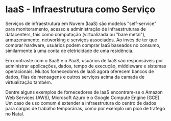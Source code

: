 # IaaS - Infraestrutura como Serviço

Serviços de infraestrutura em Nuvem (IaaS) são modelos "self-service" para monitoramento, acesso e administração de infraestruturas de datacenters, tais como computação (virtualizada ou "bare metal"), armazenamento, networking e serviços associados. Ao invés de ter que comprar hardware, usuários podem comprar IaaS baseados no consumo, similarmente à uma conta de eletricidade de uma residẽncia.

Em contraste com o SaaS e o PaaS, usuários de IaaS são responsáveis por administrar applicações, dados, tempo de execução, middleware e sistemas operacionais. Muitos fornecedores de IaaS agora oferecem bancos de dados, filas de mensagens e outros serviços acima da camada de virtualização também. 

Dentre alguns exemplos de fornecedores de IaaS encontram-se o Amazon Web Services (AWS), Microsoft Azuro e o Google Compute Engine (GCE). Um caso de uso comum é extender a infraestrutura do centro de dados para cargas de trabalho temporárias, como por exemplo um pico de trafego no Natal.
